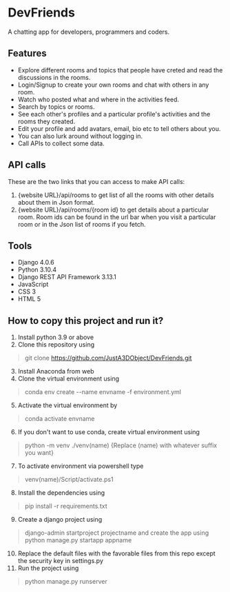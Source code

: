 # DevFriends

A chatting app for developers, programmers and coders.

## Features

- Explore different rooms and topics that people have creted and read the discussions in the rooms.
- Login/Signup to create your own rooms and chat with others in any room.
- Watch who posted what and where in the activities feed.
- Search by topics or rooms.
- See each other's profiles and a particular profile's activities and the rooms they created.
- Edit your profile and add avatars, email, bio etc to tell others about you.
- You can also lurk around without logging in.
- Call APIs to collect some data.

## API calls

These are the two links that you can access to make API calls:

1. {website URL}/api/rooms to get list of all the rooms with other details about them in Json format.
2. {website URL}/api/rooms/{room id} to get details about a particular room. Room ids can be found in the url bar when you visit a particular room or in the Json list of rooms if you fetch.

## Tools

- Django 4.0.6
- Python 3.10.4
- Django REST API Framework 3.13.1
- JavaScript
- CSS 3
- HTML 5

## How to copy this project and run it?

1. Install python 3.9 or above
2. Clone this repository using 
>git clone https://github.com/JustA3DObject/DevFriends.git
3. Install Anaconda from web
4. Clone the virtual environment using 
>conda env create --name envname -f environment.yml
5. Activate the virtual environment by 
>conda activate envname
6. If you don't want to use conda, create virtual environment using
>python -m venv ./venv(name) 
{Replace (name) with whatever suffix you want}
7. To activate environment via powershell type
>venv(name)/Script/activate.ps1
8. Install the dependencies using
>pip install -r requirements.txt
9. Create a django project using
>django-admin startproject projectname
and create the app using
>python manage.py startapp appname
10. Replace the default files with the favorable files from this repo except the security key in settings.py
11. Run the project using
>python manage.py runserver
